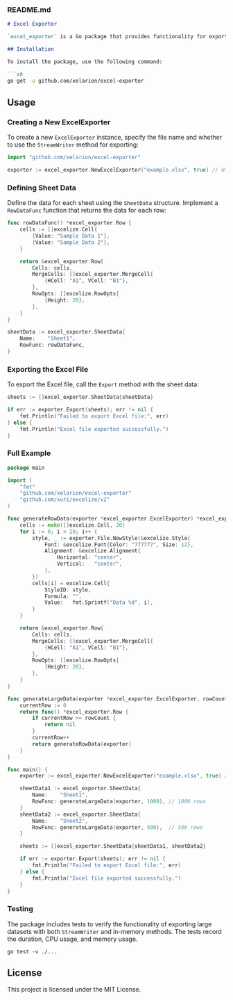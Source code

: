 ### README.md

```markdown
# Excel Exporter

`excel_exporter` is a Go package that provides functionality for exporting Excel files with multiple sheets. It supports setting styles on individual cells and offers two export methods: `StreamWriter` and `Memory`. The package utilizes the `github.com/xuri/excelize/v2` library to handle the Excel file operations.

## Installation

To install the package, use the following command:

```sh
go get -u github.com/xelarion/excel-exporter
```

## Usage

### Creating a New ExcelExporter

To create a new `ExcelExporter` instance, specify the file name and whether to use the `StreamWriter` method for exporting:

```go
import "github.com/xelarion/excel-exporter"

exporter := excel_exporter.NewExcelExporter("example.xlsx", true) // Use true for StreamWriter
```

### Defining Sheet Data

Define the data for each sheet using the `SheetData` structure. Implement a `RowDataFunc` function that returns the data for each row:

```go
func rowDataFunc() *excel_exporter.Row {
    cells := []excelize.Cell{
        {Value: "Sample Data 1"},
        {Value: "Sample Data 2"},
    }

    return &excel_exporter.Row{
        Cells: cells,
        MergeCells: []excel_exporter.MergeCell{
            {HCell: "A1", VCell: "B1"},
        },
        RowOpts: []excelize.RowOpts{
            {Height: 20},
        },
    }
}

sheetData := excel_exporter.SheetData{
    Name:    "Sheet1",
    RowFunc: rowDataFunc,
}
```

### Exporting the Excel File

To export the Excel file, call the `Export` method with the sheet data:

```go
sheets := []excel_exporter.SheetData{sheetData}

if err := exporter.Export(sheets); err != nil {
    fmt.Println("Failed to export Excel file:", err)
} else {
    fmt.Println("Excel file exported successfully.")
}
```

### Full Example

```go
package main

import (
    "fmt"
    "github.com/xelarion/excel-exporter"
    "github.com/xuri/excelize/v2"
)

func generateRowData(exporter *excel_exporter.ExcelExporter) *excel_exporter.Row {
    cells := make([]excelize.Cell, 20)
    for i := 0; i < 20; i++ {
        style, _ := exporter.File.NewStyle(&excelize.Style{
            Font: &excelize.Font{Color: "777777", Size: 12},
            Alignment: &excelize.Alignment{
                Horizontal: "center",
                Vertical:   "center",
            },
        })
        cells[i] = excelize.Cell{
            StyleID: style,
            Formula: "",
            Value:   fmt.Sprintf("Data %d", i),
        }
    }

    return &excel_exporter.Row{
        Cells: cells,
        MergeCells: []excel_exporter.MergeCell{
            {HCell: "A1", VCell: "B1"},
        },
        RowOpts: []excelize.RowOpts{
            {Height: 20},
        },
    }
}

func generateLargeData(exporter *excel_exporter.ExcelExporter, rowCount int) excel_exporter.RowDataFunc {
    currentRow := 0
    return func() *excel_exporter.Row {
        if currentRow >= rowCount {
            return nil
        }
        currentRow++
        return generateRowData(exporter)
    }
}

func main() {
    exporter := excel_exporter.NewExcelExporter("example.xlsx", true) // Use StreamWriter

    sheetData1 := excel_exporter.SheetData{
        Name:    "Sheet1",
        RowFunc: generateLargeData(exporter, 1000), // 1000 rows
    }
    sheetData2 := excel_exporter.SheetData{
        Name:    "Sheet2",
        RowFunc: generateLargeData(exporter, 500),  // 500 rows
    }

    sheets := []excel_exporter.SheetData{sheetData1, sheetData2}

    if err := exporter.Export(sheets); err != nil {
        fmt.Println("Failed to export Excel file:", err)
    } else {
        fmt.Println("Excel file exported successfully.")
    }
}
```

### Testing

The package includes tests to verify the functionality of exporting large datasets with both `StreamWriter` and in-memory methods. The tests record the duration, CPU usage, and memory usage.

```
go test -v ./...
```

## License

This project is licensed under the MIT License.
